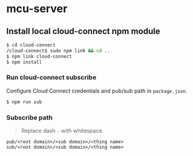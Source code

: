 # mcu-server

## Install local cloud-connect npm module

```bash
$ cd cloud-connect
/cloud-connect$ sudo npm link && cd ..
$ npm link cloud-connect
$ npm install
```

### Run cloud-connect subscribe

Configure Cloud Connect credentials and pub/sub path in `package.json`.

```bash
$ npm run sub
```

### Subscribe path

> Replace dash `-` with whitespace.

```
pub/<root domain>/<sub domain>/<thing name>
sub/<root domain>/<sub domain>/<thing name>
```
